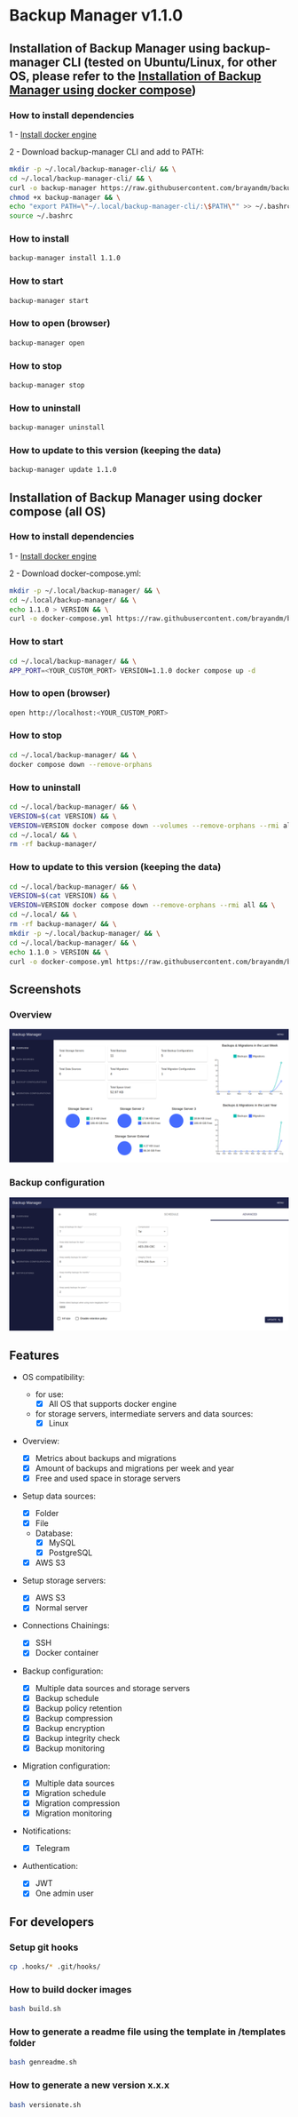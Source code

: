 # Backup Manager v1.1.0

## Installation of Backup Manager using backup-manager CLI (tested on Ubuntu/Linux, for other OS, please refer to the [Installation of Backup Manager using docker compose](#installation-of-backup-manager-using-docker-compose-all-os))

### How to install dependencies

1 - [Install docker engine](https://docs.docker.com/engine/install/)

2 - Download backup-manager CLI and add to PATH:

```bash
mkdir -p ~/.local/backup-manager-cli/ && \
cd ~/.local/backup-manager-cli/ && \
curl -o backup-manager https://raw.githubusercontent.com/brayandm/backup-manager/1.1.0/backup-manager.sh && \
chmod +x backup-manager && \
echo "export PATH=\"~/.local/backup-manager-cli/:\$PATH\"" >> ~/.bashrc && \
source ~/.bashrc
```

### How to install

```bash
backup-manager install 1.1.0
```

### How to start

```bash
backup-manager start
```

### How to open (browser)

```bash
backup-manager open
```

### How to stop

```bash
backup-manager stop
```

### How to uninstall

```bash
backup-manager uninstall
```

### How to update to this version (keeping the data)

```bash
backup-manager update 1.1.0
```

## Installation of Backup Manager using docker compose (all OS)

### How to install dependencies

1 - [Install docker engine](https://docs.docker.com/engine/install/)

2 - Download docker-compose.yml:

```bash
mkdir -p ~/.local/backup-manager/ && \
cd ~/.local/backup-manager/ && \
echo 1.1.0 > VERSION && \
curl -o docker-compose.yml https://raw.githubusercontent.com/brayandm/backup-manager/1.1.0/docker-compose.yml
```

### How to start

```bash
cd ~/.local/backup-manager/ && \
APP_PORT=<YOUR_CUSTOM_PORT> VERSION=1.1.0 docker compose up -d
```

### How to open (browser)

```bash
open http://localhost:<YOUR_CUSTOM_PORT>
```

### How to stop

```bash
cd ~/.local/backup-manager/ && \
docker compose down --remove-orphans
```

### How to uninstall

```bash
cd ~/.local/backup-manager/ && \
VERSION=$(cat VERSION) && \
VERSION=VERSION docker compose down --volumes --remove-orphans --rmi all && \
cd ~/.local/ && \
rm -rf backup-manager/
```

### How to update to this version (keeping the data)

```bash
cd ~/.local/backup-manager/ && \
VERSION=$(cat VERSION) && \
VERSION=VERSION docker compose down --remove-orphans --rmi all && \
cd ~/.local/ && \
rm -rf backup-manager/ && \
mkdir -p ~/.local/backup-manager/ && \
cd ~/.local/backup-manager/ && \
echo 1.1.0 > VERSION && \
curl -o docker-compose.yml https://raw.githubusercontent.com/brayandm/backup-manager/1.1.0/docker-compose.yml
```

## Screenshots

### Overview

![App Overview](images/app-overview.png)

### Backup configuration

![Backup Configuration](images/app-backup-configuration.png)

## Features

-   OS compatibility:
    -   for use:
        -   [x] All OS that supports docker engine
    -   for storage servers, intermediate servers and data sources:
        -   [x] Linux
-   Overview:

    -   [x] Metrics about backups and migrations
    -   [x] Amount of backups and migrations per week and year
    -   [x] Free and used space in storage servers

-   Setup data sources:
    -   [x] Folder
    -   [x] File
    -   Database:
        -   [x] MySQL
        -   [x] PostgreSQL
    -   [x] AWS S3
-   Setup storage servers:
    -   [x] AWS S3
    -   [x] Normal server
-   Connections Chainings:
    -   [x] SSH
    -   [x] Docker container
-   Backup configuration:
    -   [x] Multiple data sources and storage servers
    -   [x] Backup schedule
    -   [x] Backup policy retention
    -   [x] Backup compression
    -   [x] Backup encryption
    -   [x] Backup integrity check
    -   [x] Backup monitoring
-   Migration configuration:
    -   [x] Multiple data sources
    -   [x] Migration schedule
    -   [x] Migration compression
    -   [x] Migration monitoring
-   Notifications:
    -   [x] Telegram
-   Authentication:
    -   [x] JWT
    -   [x] One admin user

## For developers

### Setup git hooks

```bash
cp .hooks/* .git/hooks/
```

### How to build docker images

```bash
bash build.sh
```

### How to generate a readme file using the template in /templates folder

```bash
bash genreadme.sh
```

### How to generate a new version x.x.x

```bash
bash versionate.sh
```
